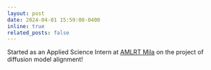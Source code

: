 ```yaml
---
layout: post
date: 2024-04-01 15:59:00-0400
inline: true
related_posts: false
---
```


Started as an Applied Science Intern at [AMLRT Mila](https://mila.quebec/en/industry-services) on the project of diffusion model alignment!
